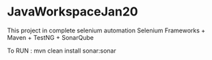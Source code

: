 # JavaWorkspaceJan20
This project in complete selenium automation
Selenium Frameworks + Maven + TestNG + SonarQube 

To RUN
: mvn clean install sonar:sonar



